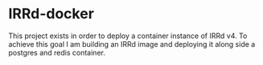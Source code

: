 # IRRd-docker
This project exists in order to deploy a container instance of IRRd v4. To achieve this goal I am building an IRRd image and deploying it along side a postgres and redis container.

